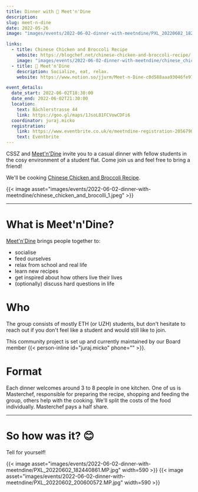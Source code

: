 ```yaml
---
title: Dinner with 🥘 Meet'n'Dine
description: 
slug: meet-n-dine
date: 2022-05-26
image: "images/events/2022-06-02-dinner-with-meetndine/PXL_20220602_182555016.MP_2_crop.jpg"

links:
  - title: Chinese Chicken and Broccoli Recipe
    website: https://blogchef.net/chinese-chicken-and-broccoli-recipe/
    image: "images/events/2022-06-02-dinner-with-meetndine/chinese_chicken_and_brocolli_1.jpeg"
  - title: 🥘 Meet'n'Dine
    description: Socialize, eat, relax.
    website: https://www.notion.so/jjurm/Meet-n-Dine-c0d588aaa93046fe9724599c9ee62976

event_details:
  date_start: 2022-06-02T18:30:00
  date_end: 2022-06-02T21:30:00
  location:
    text: Bächlerstrasse 44
    link: https://goo.gl/maps/1JsoL81FCVowCDFi6
  coordinator: juraj.micko
  registration:
    link: https://www.eventbrite.co.uk/e/meetndine-registration-205679010457
    text: Eventbrite
---
```


CSSZ and [Meet'n'Dine](https://www.notion.so/jjurm/Meet-n-Dine-c0d588aaa93046fe9724599c9ee62976) invite you to a casual dinner with fellow students in the cosy environment of a student flat. Come join us and feel free to bring a friend!

We'll be cooking [Chinese Chicken and Broccoli Recipe](https://blogchef.net/chinese-chicken-and-broccoli-recipe/).

{{< image asset="images/events/2022-06-02-dinner-with-meetndine/chinese_chicken_and_brocolli_1.jpeg" >}}

---

# What is Meet'n'Dine?

[Meet'n'Dine](https://www.notion.so/jjurm/Meet-n-Dine-c0d588aaa93046fe9724599c9ee62976) brings people together to:

- socialise
- feed ourselves
- relax from school and real life
- learn new recipes
- get inspired about how others live their lives
- (optionally) discuss hard questions in life

# Who

The group consists of mostly ETH (or UZH) students, but don't hesitate to reach out if you don't feel like a student and would still like to join.

This community project is set up and currently maintained by our Board member {{< person-inline id="juraj.micko" phone="" >}}.

# Format

Each dinner welcomes around 3 to 8 people in one kitchen. One of us is Masterchef, responsible for preparing the recipe, shopping and feeding the group, others help with the cooking. We'll split the costs of the food individually. Masterchef pays a half share.

---

# So how was it? 😊

Tell for yourself!

{{< image asset="images/events/2022-06-02-dinner-with-meetndine/PXL_20220602_182440861.MP.jpg" width=590 >}}
{{< image asset="images/events/2022-06-02-dinner-with-meetndine/PXL_20220602_200600572.MP.jpg" width=590 >}}
